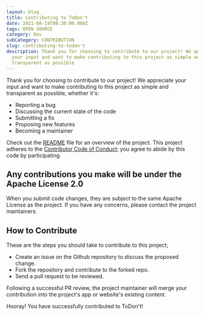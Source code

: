 ```yaml
---
layout: blog
title: Contributing to ToDon't
date: 2021-08-19T08:30:00.000Z
tags: OPEN SOURCE
category: Dev
subCategory: CONTRIBUTION
slug: contributing-to-todon't
description: Thank you for choosing to contribute to our project! We appreciate
  your input and want to make contributing to this project as simple and
  transparent as possible
---
```


Thank you for choosing to contribute to our project! We appreciate your input and want to make contributing to this project as simple and transparent as possible, whether it's:

- Reporting a bug
- Discussing the current state of the code
- Submitting a fix
- Proposing new features
- Becoming a maintainer

Check out the [README](https://github.com/Crazy-Marvin/ToDont/blob/development/README.md) file for an overview of the project. This project adheres to the [Contributor Code of Conduct](https://github.com/Crazy-Marvin/ToDont/blob/f11ad74aa02a9ea46ebab00b1511bdb841b24754/.github/CODE_OF_CONDUCT.md); you agree to abide by this code by participating.

## **Any contributions you make will be under the Apache License 2.0**

When you submit code changes, they are subject to the same Apache License as the project. If you have any concerns, please contact the project maintainers.

## How to Contribute

These are the steps you should take to contribute to this project;

- Create an issue on the Github repository to discuss the proposed change.
- Fork the repository and contribute to the forked repo.
- Send a pull request to be reviewed.

Following a successful PR review, the project maintainer will merge your contribution into the project's app or website's existing content.

Hooray! You have successfully contributed to ToDon't!